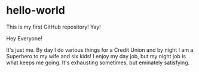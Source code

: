 # hello-world
This is my first GitHub repository! Yay!

Hey Everyone! 

It's just me. By day I do various things for a Credit Union and by night I am a Superhero to my wife and six kids! I enjoy my day job, but my night job is what keeps me going. It's exhausting sometimes, but eminately satisfying. 
